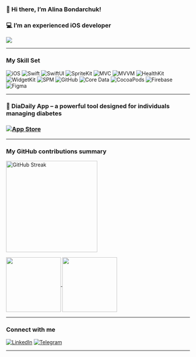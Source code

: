 ### 👋 Hi there, I’m Alina Bondarchuk!
### 💻 I’m an experienced iOS developer

![](https://komarev.com/ghpvc/?username=alina-vet&color=fb4362)

<hr>

<h3>My Skill Set</h3>
<p>
<img alt="iOS" src="https://img.shields.io/badge/iOS-000000?style=for-the-badge&logo=ios&logoColor=white" />
<img alt="Swift" src="https://img.shields.io/badge/Swift-F54A2A?style=for-the-badge&logo=swift&logoColor=white" />
<img alt="SwiftUI" src="https://img.shields.io/badge/SwiftUI-007ACC?style=for-the-badge&logo=swift&logoColor=white" />
<img alt="SpriteKit" src="https://img.shields.io/badge/SpriteKit-000000?style=for-the-badge&logo=apple&logoColor=white" />
<img alt="MVC" src="https://img.shields.io/badge/MVC-007ACC?style=for-the-badge&logo=microsoft&logoColor=white" />
<img alt="MVVM" src="https://img.shields.io/badge/MVVM-007ACC?style=for-the-badge&logo=microsoft&logoColor=white" />
<img alt="HealthKit" src="https://img.shields.io/badge/HealthKit-ff1377?style=for-the-badge&logo=apple&logoColor=white" />
<img alt="WidgetKit" src="https://img.shields.io/badge/WidgetKit-9645f6?style=for-the-badge&logo=apple&logoColor=white" />
<img alt="SPM" src="https://img.shields.io/badge/SPM-FA7343?style=for-the-badge&logo=swift&logoColor=white" />
<img alt="GitHub" src="https://img.shields.io/badge/github-%23121011.svg?style=for-the-badge&logo=github&logoColor=white" />
<img alt="Core Data" src="https://img.shields.io/badge/Core%20Data-000000?style=for-the-badge&logo=apple&logoColor=white" />
<img alt="CocoaPods" src="https://img.shields.io/badge/CocoaPods-EE3322?style=for-the-badge&logo=cocoapods&logoColor=white" />
<img alt="Firebase" src="https://img.shields.io/badge/firebase-a08021?style=for-the-badge&logo=firebase&logoColor=ffcd34" />
<img alt="Figma" src="https://img.shields.io/badge/figma-%23F24E1E.svg?style=for-the-badge&logo=figma&logoColor=white" />
</p>
<hr>

<h3>🤍 DiaDaily App – a powerful tool designed for individuals managing diabetes<h3>
<a href="https://apps.apple.com/us/app/diadaily-your-diabetes-diary/id6447194917"><img src="https://img.shields.io/badge/App_Store-0D96F6?style=for-the-badge&logo=app-store&logoColor=white" alt="App Store"" ></a>
<hr>

<h3>My GitHub contributions summary</h3>

<a href="https://git.io/streak-stats"><img height=250 align="center" src="https://streak-stats.demolab.com?user=alina-vet&theme=cobalt" alt="GitHub Streak" /></a>

<a href="https://github.com/anuraghazra/github-readme-stats">
  <img height=150 align="center" src="https://github-readme-stats.vercel.app/api?username=alina-vet&show_icons=true&theme=dracula&rank_icon=github" />
</a>
<a href="https://github.com/anuraghazra/convoychat">
  <img height=150 align="center" src="https://github-readme-stats.vercel.app/api/top-langs/?username=alina-vet&hide_progress=false&theme=dracula" />
</a>

<hr>

<h3>Connect with me</h3>
<a href="https://www.linkedin.com/in/alina-bondarchuk/"><img src="https://img.shields.io/badge/linkedin-%230077B5.svg?style=for-the-badge&logo=linkedin&logoColor=white" alt="LinkedIn" ></a>
<a href="https://t.me/Bondarchuk_Alina"><img src="https://img.shields.io/badge/Telegram-2CA5E0?style=for-the-badge&logo=telegram&logoColor=white" alt="Telegram" ></a>

<hr>
